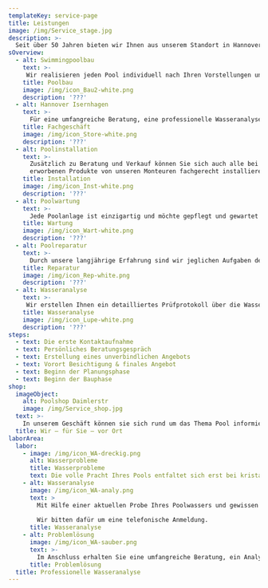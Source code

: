 ```yaml
---
templateKey: service-page
title: Leistungen
image: /img/Service_stage.jpg
description: >-
  Seit über 50 Jahren bieten wir Ihnen aus unserem Standort in Hannover ein umfassendes Dienstleistungsspektrum rund um das Thema Pool. Hierbei unterstützen wir Sie vor, während und nach dem Poolbau in Rat und Tat.  Verschaffen Sie sich nachfolgend einen detaillierten Überblick über unser Leistungs- und Serviceangebot:
sOverview:
  - alt: Swimmingpoolbau
    text: >-
     Wir realisieren jeden Pool individuell nach Ihren Vorstellungen und Wünschen von der Planung, über den Bau bis hin zur Inbetriebnahme. 
    title: Poolbau
    image: /img/icon_Bau2-white.png
    description: '???'
  - alt: Hannover Isernhagen
    text: >-
      Für eine umfangreiche Beratung, eine professionelle Wasseranalyse oder den Erwerb eines unserer vielfältigen Produkte besuchen Sie uns gerne persönlich in Isernhagen, Hannover.
    title: Fachgeschäft
    image: /img/icon_Store-white.png
    description: '???'
  - alt: Poolinstallation
    text: >-
      Zusätzlich zu Beratung und Verkauf können Sie sich auch alle bei uns
      erworbenen Produkte von unseren Monteuren fachgerecht installieren lassen.
    title: Installation
    image: /img/icon_Inst-white.png
    description: '???'
  - alt: Poolwartung
    text: >-
      Jede Poolanlage ist einzigartig und möchte gepflegt und gewartet werden, um langfristig sorgenfrei Freude zu bereiten. Hierfür steht Ihnen unser Wartungsdienst 
    title: Wartung
    image: /img/icon_Wart-white.png
    description: '???'
  - alt: Poolreparatur
    text: >-
      Durch unsere langjährige Erfahrung sind wir jeglichen Aufgaben der Reparatur und Sanierung gewachsen, um Ihnen wieder Freude an Ihrer Poolanlage bescheren zu können.
    title: Reparatur
    image: /img/icon_Rep-white.png
    description: '???'
  - alt: Wasseranalyse
    text: >-
     Wir erstellen Ihnen ein detailliertes Prüfprotokoll über die Wasserqualität in Ihrem Pool und finden bei Verschmutzung die richtige Lösung.
    title: Wasseranalyse
    image: /img/icon_Lupe-white.png
    description: '???'
steps:
  - text: Die erste Kontaktaufnahme
  - text: Persönliches Beratungsgespräch
  - text: Erstellung eines unverbindlichen Angebots
  - text: Vorort Besichtigung & finales Angebot
  - text: Beginn der Planungsphase
  - text: Beginn der Bauphase
shop:
  imageObject:
    alt: Poolshop Daimlerstr
    image: /img/Service_shop.jpg
  text: >-
    In unserem Geschäft können sie sich rund um das Thema Pool informieren, eine professionelle Wasseranalyse durchführen lassen, etliche Muster begutachten und diverse Produkte von der Poolchemie über PVC Fittinge bis hin zu Poolrobotern erwerben. Für umfassende Poolberatungen bitten wir um eine Terminvereinbarung.
  title: Wir – für Sie – vor Ort
laborArea:
  labor:
    - image: /img/icon_WA-dreckig.png
      alt: Wasserprobleme
      title: Wasserprobleme
      text: Die volle Pracht Ihres Pools entfaltet sich erst bei kristallklarem Wasser. Bei grober Verschmutzung und verminderter Wasserqualität ist das Baden teilweise unangenehm und im schlimmsten Fall gefährlich. Hier entsteht Handlungsbedarf, um die Brillanz hervorzubringen oder aktuelle Wasserprobleme zu bekämpfen.
    - alt: Wasseranalyse
      image: /img/icon_WA-analy.png
      text: >
        Mit Hilfe einer aktuellen Probe Ihres Poolwassers und gewissen Parametern können Sie bei uns eine professionelle Wasseranalyse mit anschließendem Prüfprotokoll durchführen lassen.
        
        Wir bitten dafür um eine telefonische Anmeldung.
      title: Wasseranalyse
    - alt: Problemlösung
      image: /img/icon_WA-sauber.png
      text: >-
        Im Anschluss erhalten Sie eine umfangreiche Beratung, ein Analyse des dazugehörigen Prüfprotokolls sowie eine entsprechende Schritt für Schritt Anleitung zur Behebung Ihrer akuten Wasserprobleme. Selbstverständlich bieten wir alle hierfür benötigten Produkte in unserem Geschäft in Isernhagen, Hannover an.
      title: Problemlösung
  title: Professionelle Wasseranalyse
---
```


